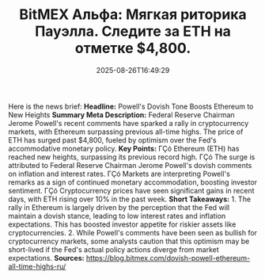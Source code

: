 ﻿---
title: "BitMEX Альфа: Мягкая риторика Пауэлла. Следите за ETH на отметке $4,800."
date: "2025-08-26T16:49:29"
category: "Markets"
summary: ""
slug: "bitmex альфа мягкая риторика пауэлла следите за eth на отмет"
source_urls:
  - "https://blog.bitmex.com/dovish-powell-ethereum-all-time-highs-ru/"
seo:
  title: "BitMEX Альфа: Мягкая риторика Пауэлла. Следите за ETH на отметке $4,800. | Hash n Hedge"
  description: ""
  keywords: ["news", "markets", "brief"]
---
Here is the news brief:  **Headline:** Powell's Dovish Tone Boosts Ethereum to New Heights  **Summary Meta Description:** Federal Reserve Chairman Jerome Powell's recent comments have sparked a rally in cryptocurrency markets, with Ethereum surpassing previous all-time highs. The price of ETH has surged past $4,800, fueled by optimism over the Fed's accommodative monetary policy.  **Key Points:**  ΓÇó Ethereum (ETH) has reached new heights, surpassing its previous record high. ΓÇó The surge is attributed to Federal Reserve Chairman Jerome Powell's dovish comments on inflation and interest rates. ΓÇó Markets are interpreting Powell's remarks as a sign of continued monetary accommodation, boosting investor sentiment. ΓÇó Cryptocurrency prices have seen significant gains in recent days, with ETH rising over 10% in the past week.  **Short Takeaways:**  1. The rally in Ethereum is largely driven by the perception that the Fed will maintain a dovish stance, leading to low interest rates and inflation expectations. This has boosted investor appetite for riskier assets like cryptocurrencies. 2. While Powell's comments have been seen as bullish for cryptocurrency markets, some analysts caution that this optimism may be short-lived if the Fed's actual policy actions diverge from market expectations.  **Sources:**  https://blog.bitmex.com/dovish-powell-ethereum-all-time-highs-ru/ 
